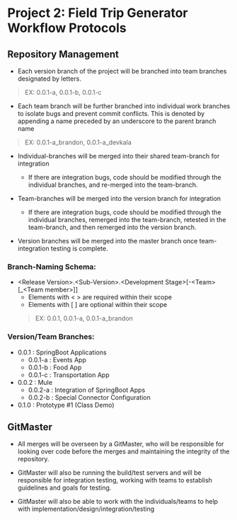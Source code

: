 # Project 2: Field Trip Generator Workflow Protocols

## Repository Management

- Each version branch of the project will be branched into team branches designated by letters.

> EX: 0.0.1-a, 0.0.1-b, 0.0.1-c

  - Each team branch will be further branched into individual work branches to isolate bugs and prevent commit conflicts. This is denoted by appending a name preceded by an underscore to the parent branch name
  
  > EX: 0.0.1-a_brandon, 0.0.1-a_devkala

  - Individual-branches will be merged into their shared team-branch for integration

    - If there are integration bugs, code should be modified through the individual branches, and re-merged into the team-branch.

- Team-branches will be merged into the version branch for integration
  - If there are integration bugs, code should be modified through the individual branches, remerged into the team-branch, retested in the team-branch, and then remerged into the version branch.

- Version branches will be merged into the master branch once team-integration testing is complete.

### Branch-Naming Schema:
  - \<Release Version>.\<Sub-Version>.\<Development Stage>\[-\<Team>\[_\<Team member>]]
    - Elements with < > are required within their scope
    - Elements with [ ] are optional within their scope
    > EX: 0.0.1, 0.0.1-a, 0.0.1-a_brandon

### Version/Team Branches:
- 0.0.1 : SpringBoot Applications
  - 0.0.1-a : Events App
  - 0.0.1-b : Food App
  - 0.0.1-c : Transportation App
- 0.0.2 : Mule
  - 0.0.2-a : Integration of SpringBoot Apps
  - 0.0.2-b : Special Connector Configuration
- 0.1.0 : Prototype #1 (Class Demo)

## GitMaster

- All merges will be overseen by a GitMaster, who will be responsible for looking over code before the merges and maintaining the integrity of the repository.

- GitMaster will also be running the build/test servers and will be responsible for integration testing, working with teams to establish guidelines and goals for testing.

- GitMaster will also be able to work with the individuals/teams to help with implementation/design/integration/testing